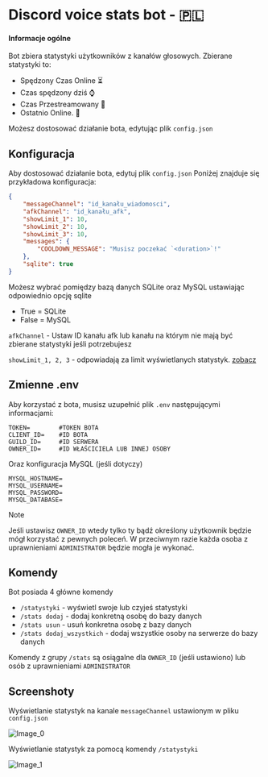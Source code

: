 
# Discord voice stats bot - 🇵🇱

#### **Informacje ogólne**

Bot zbiera statystyki użytkowników z kanałów głosowych. Zbierane statystyki to: 

- Spędzony Czas Online ⏳
- Czas spędzony dziś ⌚️
- Czas Przestreamowany 🎥
- Ostatnio Online. 📅

Możesz dostosować działanie bota, edytując plik `config.json`

## Konfiguracja

Aby dostosować działanie bota, edytuj plik `config.json` Poniżej znajduje się przykładowa konfiguracja:

```json
{
	"messageChannel": "id_kanału_wiadomosci",
	"afkChannel": "id_kanału_afk",
	"showLimit_1": 10,
	"showLimit_2": 10,
	"showLimit_3": 10,
	"messages": {
		"COOLDOWN_MESSAGE": "Musisz poczekać `<duration>`!"
	},
	"sqlite": true
}
```

Możesz wybrać pomiędzy bazą danych SQLite oraz MySQL ustawiając odpowiednio opcję sqlite
- True = SQLite
- False = MySQL

`afkChannel` - Ustaw ID kanału afk lub kanału na którym nie mają być zbierane statystyki jeśli potrzebujesz

`showLimit_1, 2, 3` - odpowiadają za limit wyświetlanych statystyk. [zobacz](#1)

## Zmienne .env

Aby korzystać z bota, musisz uzupełnić plik `.env` następującymi informacjami:

```env
TOKEN=        #TOKEN BOTA
CLIENT_ID=    #ID BOTA
GUILD_ID=     #ID SERWERA
OWNER_ID=     #ID WŁAŚCICIELA LUB INNEJ OSOBY
```

Oraz konfiguracja MySQL (jeśli dotyczy)

```env
MYSQL_HOSTNAME=
MYSQL_USERNAME=
MYSQL_PASSWORD=
MYSQL_DATABASE=
```

> [!NOTE]
> Jeśli ustawisz `OWNER_ID` wtedy tylko ty bądź określony użytkownik będzie mógł korzystać z pewnych poleceń. W przeciwnym razie każda osoba z uprawnieniami `ADMINISTRATOR` będzie mogła je wykonać.

## Komendy

Bot posiada 4 główne komendy
- `/statystyki` - wyświetl swoje lub czyjeś statystyki
- `/stats dodaj` - dodaj konkretną osobę do bazy danych
- `/stats usun` - usuń konkretna osobę z bazy danych
- `/stats dodaj_wszystkich` - dodaj wszystkie osoby na serwerze do bazy danych 

Komendy z grupy `/stats` są osiągalne dla `OWNER_ID` (jeśli ustawiono) lub osób z uprawnieniami `ADMINISTRATOR`

## Screenshoty<a id='1'></a>

Wyświetlanie statystyk na kanale `messageChannel` ustawionym w pliku `config.json`

![Image_0](https://content.vfox.pl/png/ftmv00.png)

Wyświetlanie statystyk za pomocą komendy `/statystyki`

![Image_1](https://content.vfox.pl/png/iZyLMa.png)
